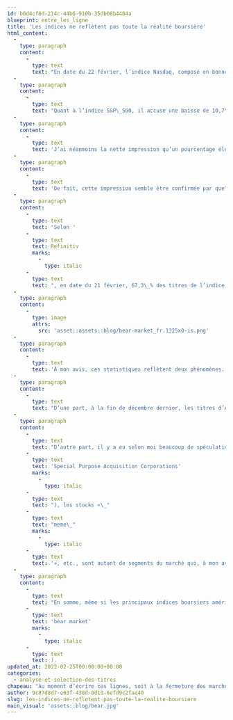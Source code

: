 ```yaml
---
id: b0d4cf8d-214c-44b6-910b-35db08b4404a
blueprint: entre_les_ligne
title: 'Les indices ne reflètent pas toute la réalité boursière'
html_content:
  -
    type: paragraph
    content:
      -
        type: text
        text: "En date du 22 février, l’indice Nasdaq, composé en bonne partie de titres de sociétés technologies, accuse un recul de 17,5\_% depuis son sommet atteint le 22 novembre 2021. Depuis le début de 2022, l’indice a perdu 14,5\_%. Dans ce cas, nous sommes confortablement dans une phase de correction."
  -
    type: paragraph
    content:
      -
        type: text
        text: "Quant à l’indice S&P\_500, il accuse une baisse de 10,7\_% depuis son sommet atteint le 4 janvier dernier. La baisse de 1\_% de cet indice le 22 février l’a donc officiellement fait basculer en phase de «\_correction\_». Depuis le début de 2022, le S&P\_500 a perdu 9,7\_%."
  -
    type: paragraph
    content:
      -
        type: text
        text: 'J’ai néanmoins la nette impression qu’un pourcentage élevé des titres cotés en Bourse accusent des baisses sensiblement plus élevées que ce qu’indiquent les indices précités.'
  -
    type: paragraph
    content:
      -
        type: text
        text: 'De fait, cette impression semble être confirmée par quelques statistiques que j’ai observées au cours des derniers jours, en particulier en ce qui touche à l’indice Nasdaq.'
  -
    type: paragraph
    content:
      -
        type: text
        text: 'Selon '
      -
        type: text
        text: Refinitiv
        marks:
          -
            type: italic
      -
        type: text
        text: ", en date du 21 février, 67,3\_% des titres de l’indice Nasdaq avaient chuté de 20\_% ou plus depuis leur sommet des 52 dernières semaines. Plus impressionnant encore selon moi, 50,0\_% des titres de l’indice ont chuté de 30\_% ou plus. Le graphique suivant est plutôt éloquent\_:"
  -
    type: paragraph
    content:
      -
        type: image
        attrs:
          src: 'asset::assets::blog/bear-market_fr.1325x0-is.png'
  -
    type: paragraph
    content:
      -
        type: text
        text: 'À mon avis, ces statistiques reflètent deux phénomènes.'
  -
    type: paragraph
    content:
      -
        type: text
        text: "D’une part, à la fin de décembre dernier, les titres d’Apple (11,37\_%), Microsoft (9,85\_%), Amazon (6,60\_%) et Alphabet (dont les deux classes d’actions cumulent un poids de 6,99\_%), soit quatre titres parmi les quelque 3\_300 de l’indice Nasdaq, cumulaient un poids représentant 34,8\_% de l’indice. Or, ces quatre titres montrent une baisse moyenne de «\_seulement\_» 15,7\_% depuis leurs sommets récents. C’est donc dire que la très vaste majorité des titres inscrits au Nasdaq ont subi des baisses nettement plus importantes que celles de ces quatre titres."
  -
    type: paragraph
    content:
      -
        type: text
        text: "D’autre part, il y a eu selon moi beaucoup de spéculation en 2021 autour des titres de sociétés technologiques ou dont les activités sont concentrées dans des secteurs «\_à la mode\_». Les PAPE (premiers appels publics à l’épargne), les SPAC ("
      -
        type: text
        text: 'Special Purpose Acquisition Corporations'
        marks:
          -
            type: italic
      -
        type: text
        text: "), les stocks «\_"
      -
        type: text
        text: "meme\_"
        marks:
          -
            type: italic
      -
        type: text
        text: '», etc., sont autant de segments du marché qui, à mon avis, ont fait l’objet d’une spéculation débridée. Dans l’ensemble, ces segments du marché sont ceux qui ont été les plus lourdement touchés au cours des derniers mois.'
  -
    type: paragraph
    content:
      -
        type: text
        text: "En somme, même si les principaux indices boursiers américains ont affiché des baisses marquées au cours des derniers mois, une grande majorité de titres nord-américains ont chuté sensiblement plus que les indices. Même si les médias parlent de «\_correction\_», la réalité vécue par la majorité des investisseurs est celle d’un véritable marché baissier ("
      -
        type: text
        text: 'bear market'
        marks:
          -
            type: italic
      -
        type: text
        text: ).
updated_at: 2022-02-25T00:00:00+00:00
categories:
  - analyse-et-selection-des-titres
chapeau: "Au moment d’écrire ces lignes, soit à la fermeture des marchés, le 22 février, les marchés américains étaient officiellement en «\_correction\_». La définition d’une correction est une baisse de 10\_% par rapport à un sommet récent; une baisse de 20\_% par rapport à un sommet récent correspond à ce qu’on appelle un marché baissier. Ces termes purement techniques facilitent le travail des journalistes qui commentent les baisses des marchés boursiers."
author: 9c87d8d7-e83f-438d-8d13-6efd9c2fae40
slug: les-indices-ne-refletent-pas-toute-la-realite-boursiere
main_visual: 'assets::blog/bear.jpg'
---
```

